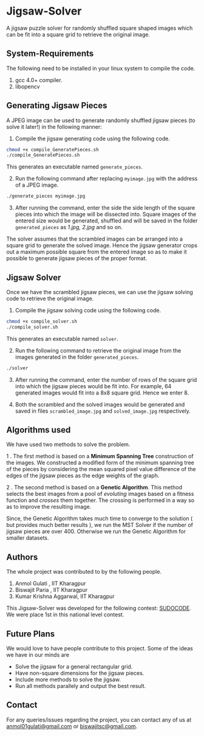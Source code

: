 Jigsaw-Solver
=============

A jigsaw puzzle solver for randomly shuffled square shaped images which can be fit into a square grid to retrieve the original image.

System-Requirements
-------------------

The following need to be installed in your linux system to compile the code.

1. gcc 4.0+ compiler.
2. libopencv


Generating Jigsaw Pieces
------------------------

A JPEG image can be used to generate randomly shuffled jigsaw pieces (to solve it later!) in the following manner:

1. Compile the jigsaw generating code using the following code.
```bash
chmod +x compile_GeneratePieces.sh
./compile_GeneratePieces.sh
```
This generates an executable named ```generate_pieces```.

2. Run the following command after replacing ```myimage.jpg``` with the address of a JPEG image.
```bash
./generate_pieces myimage.jpg
```
3. After running the command, enter the side the side length of the square pieces into which the image will be dissected into. Square images of the entered size would be generated, shuffled and will be saved in the folder ```generated_pieces``` as *1.jpg, 2.jpg* and so on.

The solver assumes that the scrambled images can be arranged into a square grid to generate the solved image. Hence the jigsaw generator crops out a maximum possible square from the entered image so as to make it possible to generate jigsaw pieces of the proper format.

Jigsaw Solver
-------------

Once we have the scrambled jigsaw pieces, we can use the jigsaw solving code to retrieve the original image. 

1. Compile the jigsaw solving code using the following code.
```bash
chmod +x compile_solver.sh
./compile_solver.sh
```
This generates an executable named ```solver```.

2. Run the following command to retrieve the original image from the images generated in the folder ```generated_pieces```.
```bash
./solver
```
3. After running the command, enter the number of rows of the square grid into which the jigsaw pieces would be fit into.
	For example, 64 generated images would fit into a 8x8 square grid. Hence we enter 8.

4. Both the scrambled and the solved images would be generated and saved in files ```scrambled_image.jpg``` and ```solved_image.jpg``` respectively.

Algorithms used
---------------

We have used two methods to solve the problem.

1 . The first method is based on a **Minimum Spanning Tree** construction of the images. We constructed a modified form of the minimum spanning tree of the pieces by considering the mean squared pixel value difference of the edges of the jigsaw pieces as the edge weights of the graph.

2 . The second method is based on a **Genetic Algorithm**. This method selects the best images from a pool of *evoluting* images based on a fitness function and *crosses* them together. The crossing is performed in a way so as to improve the resulting image.

Since, the Genetic Algorithm takes much time to converge to the solution ( but provides much better results ), we run the MST Solver if the number of jigsaw pieces are over 400. Otherwise we run the Genetic Algorithm for smaller datasets. 

Authors
-------

The whole project was contributed to by the following people.

1. Anmol Gulati , IIT Kharagpur
2. Biswajit Paria , IIT Kharagpur
3. Kumar Krishna Aggarwal, IIT Kharagpur

This Jigsaw-Solver was developed for the following contest: [SUDOCODE](http://www.robotix.in/events/event/sudocode). We were place 1st in this national level contest.

Future Plans
------------

We would love to have people contribute to this project.
Some of the ideas we have in our minds are
* Solve the jigsaw for a general rectangular grid.
* Have non-square dimensions for the jigsaw pieces.
* Include more methods to solve the jigsaw.
* Run all methods parallely and output the best result.

Contact
-------

For any queries/issues regarding the project, you can contact any of us at anmol01gulati@gmail.com or biswajitsc@gmail.com.
